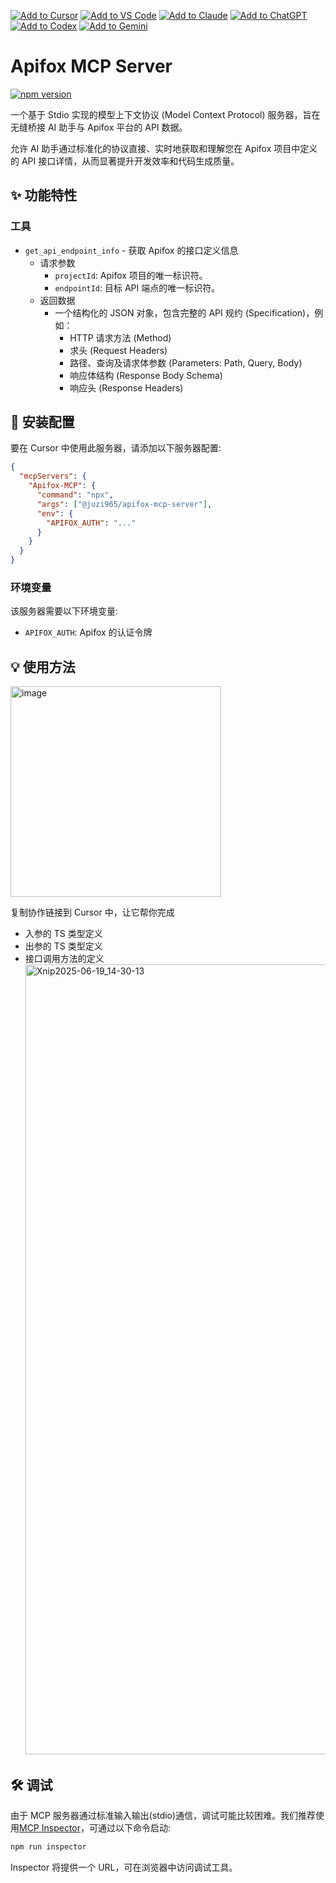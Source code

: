 [![Add to Cursor](https://fastmcp.me/badges/cursor_dark.svg)](https://fastmcp.me/MCP/Details/1086/apifox)
[![Add to VS Code](https://fastmcp.me/badges/vscode_dark.svg)](https://fastmcp.me/MCP/Details/1086/apifox)
[![Add to Claude](https://fastmcp.me/badges/claude_dark.svg)](https://fastmcp.me/MCP/Details/1086/apifox)
[![Add to ChatGPT](https://fastmcp.me/badges/chatgpt_dark.svg)](https://fastmcp.me/MCP/Details/1086/apifox)
[![Add to Codex](https://fastmcp.me/badges/codex_dark.svg)](https://fastmcp.me/MCP/Details/1086/apifox)
[![Add to Gemini](https://fastmcp.me/badges/gemini_dark.svg)](https://fastmcp.me/MCP/Details/1086/apifox)

# Apifox MCP Server

[![npm version](https://img.shields.io/npm/v/@juzi965/apifox-mcp-server.svg)](https://www.npmjs.com/package/@juzi965/apifox-mcp-server)

一个基于 Stdio 实现的模型上下文协议 (Model Context Protocol) 服务器，旨在无缝桥接 AI 助手与 Apifox 平台的 API 数据。

允许 AI 助手通过标准化的协议直接、实时地获取和理解您在 Apifox 项目中定义的 API 接口详情，从而显著提升开发效率和代码生成质量。

## ✨ 功能特性

### 工具

- `get_api_endpoint_info` - 获取 Apifox 的接口定义信息
  - 请求参数
    - `projectId`: Apifox 项目的唯一标识符。
    - `endpointId`: 目标 API 端点的唯一标识符。
  - 返回数据
    - 一个结构化的 JSON 对象，包含完整的 API 规约 (Specification)，例如：
      - HTTP 请求方法 (Method)
      - 求头 (Request Headers)
      - 路径、查询及请求体参数 (Parameters: Path, Query, Body)
      - 响应体结构 (Response Body Schema)
      - 响应头 (Response Headers)

## 🚀 安装配置

要在 Cursor 中使用此服务器，请添加以下服务器配置:

```json
{
  "mcpServers": {
    "Apifox-MCP": {
      "command": "npx",
      "args": ["@juzi965/apifox-mcp-server"],
      "env": {
        "APIFOX_AUTH": "..."
      }
    }
  }
}
```

### 环境变量

该服务器需要以下环境变量:

- `APIFOX_AUTH`: Apifox 的认证令牌

## 💡 使用方法

<img width="337" alt="image" src="https://github.com/user-attachments/assets/9688b499-7774-4f06-bfa0-d4f80412156e" />

复制协作链接到 Cursor 中，让它帮你完成

- 入参的 TS 类型定义
- 出参的 TS 类型定义
- 接口调用方法的定义
  <img width="1264" alt="Xnip2025-06-19_14-30-13" src="https://github.com/user-attachments/assets/801002bb-c529-47e7-b52c-a6f909bbcd10" />

## 🛠️ 调试

由于 MCP 服务器通过标准输入输出(stdio)通信，调试可能比较困难。我们推荐使用[MCP Inspector](https://github.com/modelcontextprotocol/inspector)，可通过以下命令启动:

```bash
npm run inspector
```

Inspector 将提供一个 URL，可在浏览器中访问调试工具。
